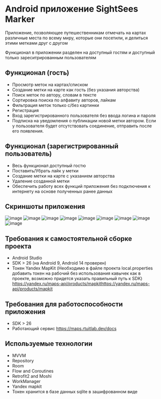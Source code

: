 # Android приложение SightSees Marker
Приложение, позволяющее путешественникам отмечать на картах различные места по 
всему миру, которые они посетили, и делиться этими метками друг с другом

Функционал в приложении разделен на доступный гостям и доступный только зареситрированным пользователям

## Функционал (гость)
* Просмотр меток на картах/списком
* Создание метки на карте как гость (без указания авторства)
* Поиск меток по автору, словам в тексте
* Сортировка поиска по алфавиту авторов, лайкам
* Фильтрация меток только с/без картинки
* Регистрация
* Вход зарегистрированного пользователя без ввода логина и пароля
* Подписка на уведомления о публикации новой метки автором. Если у пользователя будет отсутствовать соединение, отправить после его появления.
## Функционал (зарегистрированный пользователь)
* Весь функционал доступный гостю
* Поставить/Убрать лайк у метки
* Создание метки на карте с указанием авторства
* Удаление созданной метки
* Обеспечить работу всех функций приложения без подключения к интернету на основе полученных ранее данных

## Скриншоты приложения
![image](https://github.com/igorv8836/Lab_Task/assets/113043399/43e20d82-12f1-4aa7-a19b-4d438d3b12cc)
![image](https://github.com/igorv8836/Lab_Task/assets/113043399/fa8ac3ea-c46b-42b1-a363-1f83fd3405be)
![image](https://github.com/igorv8836/Lab_Task/assets/113043399/90b691c4-1111-4e69-b9db-feda6636016c)
![image](https://github.com/igorv8836/Lab_Task/assets/113043399/b46a5974-f4d4-4c5d-9917-8e77d03fa378)
![image](https://github.com/igorv8836/Lab_Task/assets/113043399/da72804b-07c2-4355-b24a-0f21324efb2a)
![image](https://github.com/igorv8836/Lab_Task/assets/113043399/4756e552-0c22-4ef0-b090-8e4d192bf89d)
![image](https://github.com/igorv8836/Lab_Task/assets/113043399/cc28b366-05fa-4d91-b05e-7c1c1dc24e69)
![image](https://github.com/igorv8836/Lab_Task/assets/113043399/46718758-73e4-4062-bbda-bf1ba0a58983)
![image](https://github.com/igorv8836/Lab_Task/assets/113043399/662fdae4-73b2-4b8e-aa1e-ee62f3d5c266)


## Требования к самостоятельной сборке проекта
* Android Studio
* SDK > 26 (на Android 9, Android 14 проверен)
* Токен Yandex MapKit (Необходимо в файле проекта local.properties добавить токен на рабочий без использования кавычек как в проекте, возможно придется указать правильный путь к SDK) https://yandex.ru/maps-api/products/mapkithttps://yandex.ru/maps-api/products/mapkit

## Требования для работоспособности приложения
* SDK > 26
* Работающий сервис https://maps.rtuitlab.dev/docs

## Используемые технологии
* MVVM
* Repository
* Room
* Flow and Coroutines
* Retrofit2 and Moshi
* WorkManager
* Yandex mapkit
* Токен хранится в базе данных sqlite в зашифрованном виде

